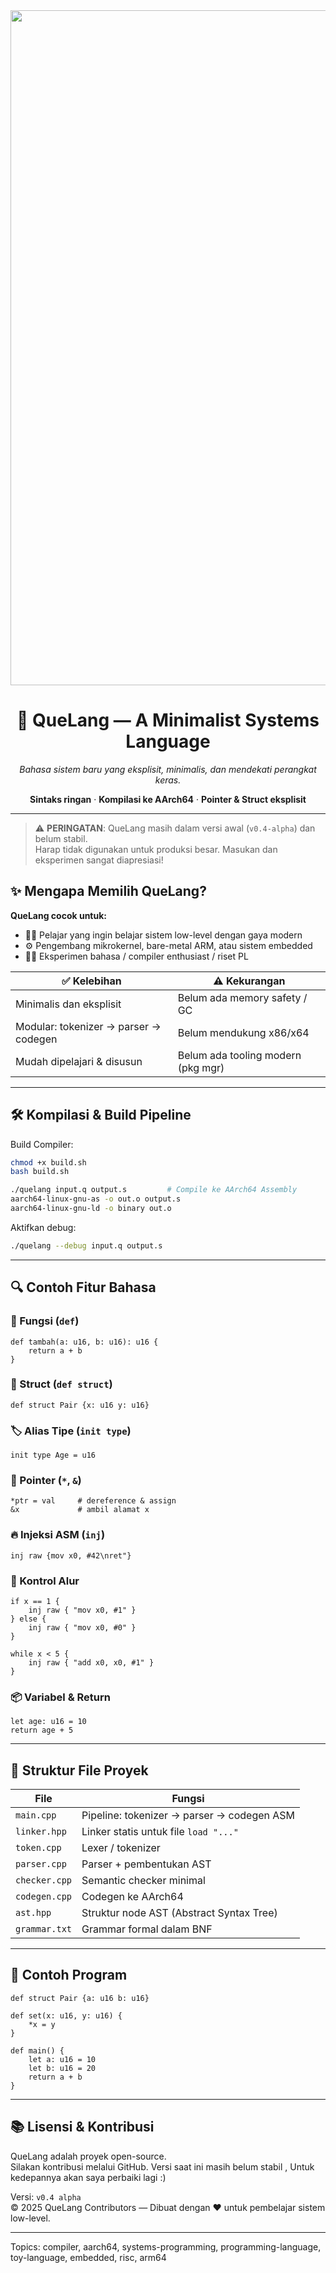 <div align="center">
  <img width="1440" height="1080" alt="Image" src="https://github.com/user-attachments/assets/d59c1b0d-55ff-4926-8dce-ed4985188ae5" />
  <h1>🌱 QueLang — A Minimalist Systems Language</h1>
  <p><em>Bahasa sistem baru yang eksplisit, minimalis, dan mendekati perangkat keras.</em></p>
  <p>
    <strong>Sintaks ringan</strong> · 
    <strong>Kompilasi ke AArch64</strong> · 
    <strong>Pointer & Struct eksplisit</strong>
  </p>
</div>

---

> ⚠️ **PERINGATAN**: QueLang masih dalam versi awal (`v0.4-alpha`) dan belum stabil.  
> Harap tidak digunakan untuk produksi besar. Masukan dan eksperimen sangat diapresiasi!
>

## ✨ Mengapa Memilih QueLang?

**QueLang cocok untuk:**

- 🧑‍🎓 Pelajar yang ingin belajar sistem low-level dengan gaya modern
- ⚙️ Pengembang mikrokernel, bare-metal ARM, atau sistem embedded
- 👩‍🔬 Eksperimen bahasa / compiler enthusiast / riset PL

| ✅ Kelebihan                          | ⚠️ Kekurangan                        |
|--------------------------------------|--------------------------------------|
| Minimalis dan eksplisit              | Belum ada memory safety / GC         |
| Modular: tokenizer → parser → codegen| Belum mendukung x86/x64              |
| Mudah dipelajari & disusun           | Belum ada tooling modern (pkg mgr)   |

---

## 🛠️ Kompilasi & Build Pipeline

Build Compiler: 
```sh
chmod +x build.sh
bash build.sh
```

```sh
./quelang input.q output.s         # Compile ke AArch64 Assembly
aarch64-linux-gnu-as -o out.o output.s
aarch64-linux-gnu-ld -o binary out.o
```

Aktifkan debug:
```sh
./quelang --debug input.q output.s
```

---

## 🔍 Contoh Fitur Bahasa

### 🧩 Fungsi (`def`)
```quelang
def tambah(a: u16, b: u16): u16 {
    return a + b
}
```

### 🧱 Struct (`def struct`)
```quelang
def struct Pair {x: u16 y: u16}
```

### 🏷️ Alias Tipe (`init type`)
```quelang
init type Age = u16
```

### 🎯 Pointer (`*`, `&`)
```quelang
*ptr = val     # dereference & assign
&x             # ambil alamat x
```

### 🔥 Injeksi ASM (`inj`)
```quelang
inj raw {mov x0, #42\nret"}
```

### 🔁 Kontrol Alur
```quelang
if x == 1 {
    inj raw { "mov x0, #1" }
} else {
    inj raw { "mov x0, #0" }
}

while x < 5 {
    inj raw { "add x0, x0, #1" }
}
```

### 📦 Variabel & Return
```quelang
let age: u16 = 10
return age + 5
```

---

## 📁 Struktur File Proyek

| File           | Fungsi                                    |
|----------------|--------------------------------------------|
| `main.cpp`     | Pipeline: tokenizer → parser → codegen ASM |
| `linker.hpp`   | Linker statis untuk file `load "..."`      |
| `token.cpp`    | Lexer / tokenizer                          |
| `parser.cpp`   | Parser + pembentukan AST                   |
| `checker.cpp`  | Semantic checker minimal                   |
| `codegen.cpp`  | Codegen ke AArch64                         |
| `ast.hpp`      | Struktur node AST (Abstract Syntax Tree)   |
| `grammar.txt`  | Grammar formal dalam BNF                   |

---

## 🧪 Contoh Program

```quelang
def struct Pair {a: u16 b: u16}

def set(x: u16, y: u16) {
    *x = y
}

def main() {
    let a: u16 = 10
    let b: u16 = 20
    return a + b
}
```

---

## 📚 Lisensi & Kontribusi

QueLang adalah proyek open-source.  
Silakan kontribusi melalui GitHub.
Versi saat ini masih belum stabil , Untuk kedepannya akan saya perbaiki lagi :)

Versi: `v0.4 alpha`  
© 2025 QueLang Contributors — Dibuat dengan ❤️ untuk pembelajar sistem low-level.

---

<!-- 
Keywords: QueLang, que lang, bahasa pemrograman embedded, sistem minimalis, sistem ARM, AArch64, bahasa sistem baru, sistem bare-metal, compiler modern, bahasa eksplisit, riset PL, sistem programming language, toy compiler, minimalist systems language, low-level language education, bahasa untuk riset compiler, sistem operasi embedded, ARMv8 AArch64 compiler, compiler education tools
-->

Topics: compiler, aarch64, systems-programming, programming-language, toy-language, embedded, risc, arm64
